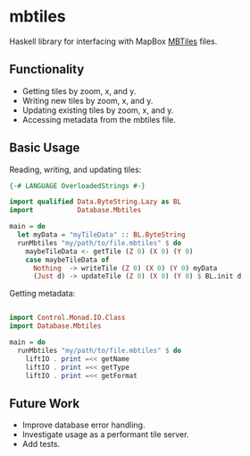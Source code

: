 # mbtiles

Haskell library for interfacing with MapBox [MBTiles](https://github.com/mapbox/mbtiles-spec) files.

## Functionality
* Getting tiles by zoom, x, and y.
* Writing new tiles by zoom, x, and y.
* Updating existing tiles by zoom, x, and y.
* Accessing metadata from the mbtiles file.

## Basic Usage

Reading, writing, and updating tiles:

```haskell
{-# LANGUAGE OverloadedStrings #-}

import qualified Data.ByteString.Lazy as BL
import           Database.Mbtiles

main = do
  let myData = "myTileData" :: BL.ByteString
  runMbtiles "my/path/to/file.mbtiles" $ do
    maybeTileData <- getTile (Z 0) (X 0) (Y 0)
    case maybeTileData of
      Nothing  -> writeTile (Z 0) (X 0) (Y 0) myData
      (Just d) -> updateTile (Z 0) (X 0) (Y 0) $ BL.init d
```

Getting metadata:

```haskell

import Control.Monad.IO.Class
import Database.Mbtiles

main = do
  runMbtiles "my/path/to/file.mbtiles" $ do
    liftIO . print =<< getName
    liftIO . print =<< getType
    liftIO . print =<< getFormat

```

## Future Work
* Improve database error handling.
* Investigate usage as a performant tile server.
* Add tests.
